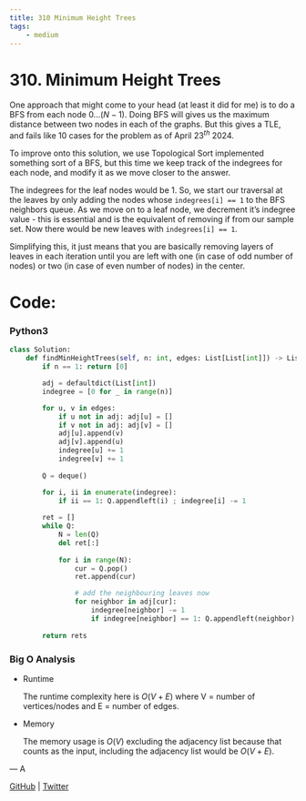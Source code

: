 ```yaml
---
title: 310 Minimum Height Trees
tags:
    - medium
---
```



# 310. Minimum Height Trees

One approach that might come to your head (at least it did for me) is to do a BFS from each node $0...(N-1)$. Doing BFS will gives us the maximum distance between two nodes in each of the graphs. But this gives a TLE, and fails like 10 cases for the problem as of April 23$^{th}$ 2024.

To improve onto this solution, we use Topological Sort implemented something sort of a BFS, but this time we keep track of the indegrees for each node, and modify it as we move closer to the answer.

The indegrees for the leaf nodes would be 1. So, we start our traversal at the leaves by only adding the nodes whose `indegrees[i] == 1` to the BFS neighbors queue. As we move on to a leaf node, we decrement it’s indegree value - this is essential and is the equivalent of removing if from our sample set. Now there would be new leaves with `indegrees[i] == 1`.

Simplifying this, it just means that you are basically removing layers of leaves in each iteration until you are left with one (in case of odd number of nodes) or two (in case of even number of nodes) in the center.

# Code:

### Python3

```python
class Solution:
    def findMinHeightTrees(self, n: int, edges: List[List[int]]) -> List[int]:
        if n == 1: return [0]

        adj = defaultdict(List[int])
        indegree = [0 for _ in range(n)]

        for u, v in edges:
            if u not in adj: adj[u] = []
            if v not in adj: adj[v] = []
            adj[u].append(v)
            adj[v].append(u)
            indegree[u] += 1
            indegree[v] += 1
        
        Q = deque()

        for i, ii in enumerate(indegree):
            if ii == 1: Q.appendleft(i) ; indegree[i] -= 1
        
        ret = []
        while Q:
            N = len(Q)
            del ret[:]
            
            for i in range(N):
                cur = Q.pop()
                ret.append(cur)

                # add the neighbouring leaves now
                for neighbor in adj[cur]:
                    indegree[neighbor] -= 1
                    if indegree[neighbor] == 1: Q.appendleft(neighbor)
        
        return rets
```

### Big O Analysis

- Runtime
    
    The runtime complexity here is $O(V + E)$ where V = number of vertices/nodes and E = number of edges.
    
- Memory
    
    The memory usage is $O(V)$ excluding the adjacency list because that counts as the input, including the adjacency list would be $O(V+E)$.
    

— A

[GitHub](https://github.com/AtharvaKamble) | [Twitter](https://twitter.com/AtharvaKamble07)